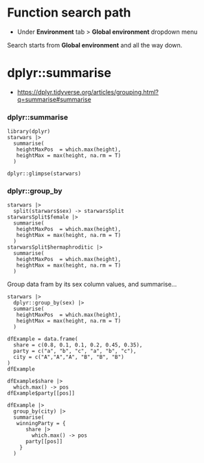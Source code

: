
# Function search path

  * Under **Environment** tab > **Global environment** dropdown menu

Search starts from **Global environment** and all the way down.

# dplyr::summarise

  * <https://dplyr.tidyverse.org/articles/grouping.html?q=summarise#summarise>
  
### dplyr::summarise

```{r}
library(dplyr)
starwars |>
  summarise(
   heightMaxPos  = which.max(height),
   heightMax = max(height, na.rm = T)
  )

dplyr::glimpse(starwars)
```
### dplyr::group_by

```{r}
starwars |>
  split(starwars$sex) -> starwarsSplit
starwarsSplit$female |>
  summarise(
   heightMaxPos  = which.max(height),
   heightMax = max(height, na.rm = T)
  )
starwarsSplit$hermaphroditic |>
  summarise(
   heightMaxPos  = which.max(height),
   heightMax = max(height, na.rm = T)
  )
```

Group data fram by its sex column values, and summarise...

```{r}
starwars |>
  dplyr::group_by(sex) |>
  summarise(
   heightMaxPos  = which.max(height),
   heightMax = max(height, na.rm = T)
  )
```
```{r}
dfExample = data.frame(
  share = c(0.8, 0.1, 0.1, 0.2, 0.45, 0.35),
  party = c("a", "b", "c", "a", "b", "c"),
  city = c("A","A","A", "B", "B", "B")
)
dfExample
```

```{r}
dfExample$share |>
  which.max() -> pos
dfExample$party[[pos]]
```


```{r}
dfExample |>
  group_by(city) |>
  summarise(
   winningParty = {
      share |>
        which.max() -> pos
      party[[pos]]
    }
  )
```

